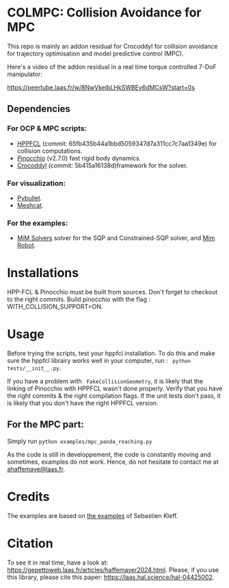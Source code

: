 # COLMPC: Collision Avoidance for MPC

This repo is mainly an addon residual for Crocoddyl for collision avoidance for trajectory optimisation and model predictive control (MPC).

Here's a video of the addon residual in a real time torque controlled 7-DoF manipulator:

https://peertube.laas.fr/w/8NwVkejbLHkSWBEy6dMCsW?start=0s

## Dependencies

### For OCP & MPC scripts:

- [HPPFCL](https://github.com/humanoid-path-planner/hpp-fcl)  (commit: 65fb435b44a1bbd5059347d7a311cc7c7aa1349e) for collision computations.
- [Pinocchio](https://github.com/stack-of-tasks/pinocchio) (v2.7.0) fast rigid body dynamics.
- [Crocoddyl](https://github.com/loco-3d/crocoddyl) (commit: 5b415a16138d)framework for the solver.

### For visualization:
- [Pybullet](https://pybullet.org/wordpress/).
- [Meshcat](https://github.com/meshcat-dev/meshcat-python).

### For the examples:

- [MiM Solvers](https://github.com/machines-in-motion/mim_solvers) solver for the SQP and Constrained-SQP solver, and [Mim Robot](https://github.com/machines-in-motion/mim_robots/tree/main).

# Installations

HPP-FCL & Pinocchio must be built from sources. Don't forget to checkout to the right commits. Build pinocchio with the flag : WITH_COLLISION_SUPPORT=ON.

# Usage

Before trying the scripts, test your hppfcl installation. To do this and make sure the hppfcl librairy works well in your computer, run :
``` python tests/__init__.py```.

If you have a problem with ``` FakeCollisionGeometry```, it is likely that the linking of Pinocchio with HPPFCL wasn't done properly. Verify that you have the right commits & the right compilation flags.
If the unit tests don't pass, it is likely that you don't have the right HPPFCL version.

## For the MPC part:

Simply run ```python examples/mpc_panda_reaching.py```

As the code is still in developpement, the code is constantly moving and sometimes, examples do not work. Hence, do not hesitate to contact me at [ahaffemaye@laas.fr](mailto:ahaffemaye@laas.fr).

# Credits

The examples are based on [the examples](https://github.com/machines-in-motion/minimal_examples_crocoddyl/tree/master) of Sebastien Kleff.


# Citation
To see it in real time, have a look at: https://gepettoweb.laas.fr/articles/haffemayer2024.html.
Please, if you use this library, please cite this paper: https://laas.hal.science/hal-04425002.
